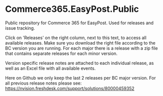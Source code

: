 # Commerce365.EasyPost.Public
Public repository for Commerce 365 for EasyPost. Used for releases and issue tracking.

Click on 'Releases' on the right column, next to this text, to access all available releases.
Make sure you download the right file according to the BC version you are running. For each major there is a release with a zip file that contains separate releases for each minor version.

Version specific release notes are attached to each individual release, as well as an Excel file with all available events.

Here on Github we only keep the last 2 releases per BC major version. For all previous release notes please see: https://nvision.freshdesk.com/support/solutions/80000459352
